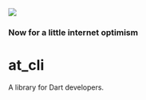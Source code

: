 <img src="https://atsign.dev/assets/img/@developersmall.png?sanitize=true">

### Now for a little internet optimism

# at_cli
A library for Dart developers.
